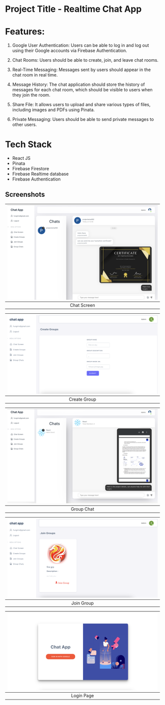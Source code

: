 # Project Title - Realtime Chat App

# Features:

1. Google User Authentication: Users can be able to log in and log out using their Google accounts via Firebase Authentication.

2. Chat Rooms: Users should be able to create, join, and leave chat rooms.

3. Real-Time Messaging: Messages sent by users should appear in the chat room in real time.

4. Message History: The chat application should store the history of messages for each chat room, which should be visible to users when they join the room.

5. Share File: It allows users to upload and share various types of files, including images and PDFs using Pinata.

6. Private Messaging: Users should be able to send private messages to other users.

# Tech Stack

- React JS
- Pinata
- Firebase Firestore
- Firebase Realtime database
- Firebase Authentication

## Screenshots

| ![](Images/chat.png)
| :-------------: |
| Chat Screen

|![](Images/creategrp.png)
| :-------------: |
|Create Group

| ![](Images/group.png)
| :-------------: |
|Group Chat

| ![](Images/joingrp.png)
| :-------------: |
|Join Group

| ![](Images/login.png)
| :-------------: |
| Login Page
